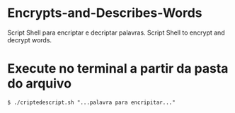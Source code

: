 # Encrypts-and-Describes-Words
Script Shell para encriptar e decriptar palavras. Script Shell to encrypt and decrypt words.
# Execute no terminal a partir da pasta do arquivo
~~~~
$ ./criptedescript.sh "...palavra para encripitar..."
~~~~
